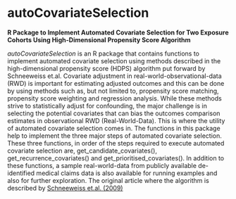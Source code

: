 # autoCovariateSelection
**R Package to Implement Automated Covariate Selection for Two Exposure Cohorts Using High-Dimensional Propensity Score Algorithm**

*autoCovariateSelection* is an R package that contains functions to implement automated covariate selection using methods described in the high-dimensional propensity score (HDPS) algorithm put forward by Schneeweiss et.al. Covariate adjustment in real-world-observational-data (RWD) is important for estimating adjusted outcomes and this can be done by using methods such as, but not limited to, propensity score matching, propensity score weighting and regression analysis. While these methods strive to statistically adjust for confounding, the major challenge is in selecting the potential covariates that can bias the outcomes comparison estimates in observational RWD (Real-World-Data). This is where the utility of automated covariate selection comes in. 
The functions in this package help to implement the three major steps of automated covariate selection. These three functions, in order of the steps required to execute automated covariate selection are, get_candidate_covariates(), get_recurrence_covariates() and get_prioritised_covariates(). In addition to these functions, a sample real-world-data from publicly available de-identified medical claims data is also available for running examples and also for further exploration. The original article where the algorithm is described by [Schneeweiss et.al. (2009)](https://www.ncbi.nlm.nih.gov/pmc/articles/PMC3077219/)
